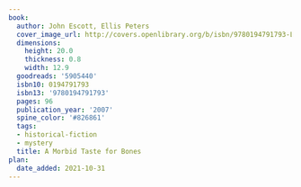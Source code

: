 ```yaml
---
book:
  author: John Escott, Ellis Peters
  cover_image_url: http://covers.openlibrary.org/b/isbn/9780194791793-L.jpg
  dimensions:
    height: 20.0
    thickness: 0.8
    width: 12.9
  goodreads: '5905440'
  isbn10: 0194791793
  isbn13: '9780194791793'
  pages: 96
  publication_year: '2007'
  spine_color: '#826861'
  tags:
  - historical-fiction
  - mystery
  title: A Morbid Taste for Bones
plan:
  date_added: 2021-10-31
---
```

